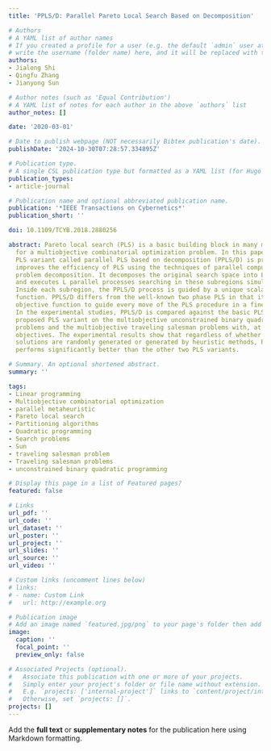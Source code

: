 ```yaml
---
title: 'PPLS/D: Parallel Pareto Local Search Based on Decomposition'

# Authors
# A YAML list of author names
# If you created a profile for a user (e.g. the default `admin` user at `content/authors/admin/`), 
# write the username (folder name) here, and it will be replaced with their full name and linked to their profile.
authors:
- Jialong Shi
- Qingfu Zhang
- Jianyong Sun

# Author notes (such as 'Equal Contribution')
# A YAML list of notes for each author in the above `authors` list
author_notes: []

date: '2020-03-01'

# Date to publish webpage (NOT necessarily Bibtex publication's date).
publishDate: '2024-10-30T07:28:57.334895Z'

# Publication type.
# A single CSL publication type but formatted as a YAML list (for Hugo requirements).
publication_types:
- article-journal

# Publication name and optional abbreviated publication name.
publication: '*IEEE Transactions on Cybernetics*'
publication_short: ''

doi: 10.1109/TCYB.2018.2880256

abstract: Pareto local search (PLS) is a basic building block in many metaheuristics
  for a multiobjective combinatorial optimization problem. In this paper, an enhanced
  PLS variant called parallel PLS based on decomposition (PPLS/D) is proposed. PPLS/D
  improves the efficiency of PLS using the techniques of parallel computation and
  problem decomposition. It decomposes the original search space into L subregions
  and executes L parallel processes searching in these subregions simultaneously.
  Inside each subregion, the PPLS/D process is guided by a unique scalar objective
  function. PPLS/D differs from the well-known two phase PLS in that it uses the scalar
  objective function to guide every move of the PLS procedure in a fine-grained manner.
  In the experimental studies, PPLS/D is compared against the basic PLS and a recently
  proposed PLS variant on the multiobjective unconstrained binary quadratic programming
  problems and the multiobjective traveling salesman problems with, at most, four
  objectives. The experimental results show that regardless of whether the initial
  solutions are randomly generated or generated by heuristic methods, PPLS/D always
  performs significantly better than the other two PLS variants.

# Summary. An optional shortened abstract.
summary: ''

tags:
- Linear programming
- Multiobjective combinatorial optimization
- parallel metaheuristic
- Pareto local search
- Partitioning algorithms
- Quadratic programming
- Search problems
- Sun
- traveling salesman problem
- Traveling salesman problems
- unconstrained binary quadratic programming

# Display this page in a list of Featured pages?
featured: false

# Links
url_pdf: ''
url_code: ''
url_dataset: ''
url_poster: ''
url_project: ''
url_slides: ''
url_source: ''
url_video: ''

# Custom links (uncomment lines below)
# links:
# - name: Custom Link
#   url: http://example.org

# Publication image
# Add an image named `featured.jpg/png` to your page's folder then add a caption below.
image:
  caption: ''
  focal_point: ''
  preview_only: false

# Associated Projects (optional).
#   Associate this publication with one or more of your projects.
#   Simply enter your project's folder or file name without extension.
#   E.g. `projects: ['internal-project']` links to `content/project/internal-project/index.md`.
#   Otherwise, set `projects: []`.
projects: []
---
```


Add the **full text** or **supplementary notes** for the publication here using Markdown formatting.
